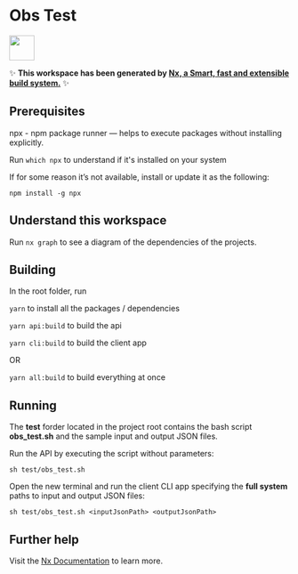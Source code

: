 # Obs Test

<a alt="Nx logo" href="https://nx.dev" target="_blank" rel="noreferrer"><img src="https://raw.githubusercontent.com/nrwl/nx/master/images/nx-logo.png" width="45"></a>

✨ **This workspace has been generated by [Nx, a Smart, fast and extensible build system.](https://nx.dev)** ✨

## Prerequisites

npx - npm package runner — helps to execute packages without installing explicitly.

Run `which npx` to understand if it's installed on your system

If for some reason it’s not available, install or update it as the following:

`npm install -g npx`

## Understand this workspace

Run `nx graph` to see a diagram of the dependencies of the projects.

## Building

In the root folder, run 

`yarn` to install all the packages / dependencies

`yarn api:build` to build the api

`yarn cli:build` to build the client app

OR

`yarn all:build` to build everything at once

## Running 

The **test** forder located in the project root contains the bash script **obs_test.sh** and the sample input and output JSON files.

Run the API by executing the script without parameters: 

`sh test/obs_test.sh`

Open the new terminal and run the client CLI app specifying the **full system** paths to input and output JSON files:

`sh test/obs_test.sh <inputJsonPath> <outputJsonPath>`

## Further help

Visit the [Nx Documentation](https://nx.dev) to learn more.
